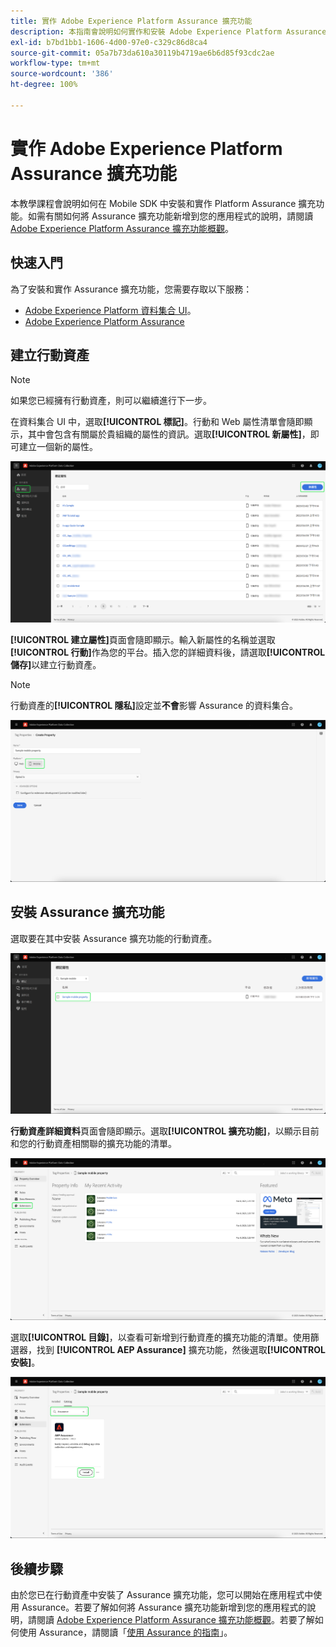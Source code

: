 ```yaml
---
title: 實作 Adobe Experience Platform Assurance 擴充功能
description: 本指南會說明如何實作和安裝 Adob​​e Experience Platform Assurance 擴充功能。
exl-id: b7bd1bb1-1606-4d00-97e0-c329c86d8ca4
source-git-commit: 05a7b73da610a30119b4719ae6b6d85f93cdc2ae
workflow-type: tm+mt
source-wordcount: '386'
ht-degree: 100%

---
```


# 實作 Adobe Experience Platform Assurance 擴充功能

本教學課程會說明如何在 Mobile SDK 中安裝和實作 Platform Assurance 擴充功能。如需有關如何將 Assurance 擴充功能新增到您的應用程式的說明，請閱讀 [Adobe Experience Platform Assurance 擴充功能概觀](https://developer.adobe.com/client-sdks/documentation/platform-assurance-sdk/#add-the-aep-assurance-extension-to-your-app)。

## 快速入門

為了安裝和實作 Assurance 擴充功能，您需要存取以下服務：

- [Adobe Experience Platform 資料集合 UI](https://experience.adobe.com/#/data-collection/)。
- [Adobe Experience Platform Assurance](https://experience.adobe.com/assurance)

## 建立行動資產

>[!NOTE]
>
>如果您已經擁有行動資產，則可以繼續進行下一步。

在資料集合 UI 中，選取&#x200B;**[!UICONTROL 標記]**。行動和 Web 屬性清單會隨即顯示，其中會包含有關屬於貴組織的屬性的資訊。選取&#x200B;**[!UICONTROL 新屬性]**，即可建立一個新的屬性。

![反白顯示「新增屬性」按鈕，以顯示您為了建立新屬性所選取的內容](./images/implement-assurance/create-new-property.png)

**[!UICONTROL 建立屬性]**&#x200B;頁面會隨即顯示。輸入新屬性的名稱並選取&#x200B;**[!UICONTROL 行動]**&#x200B;作為您的平台。插入您的詳細資料後，請選取&#x200B;**[!UICONTROL 儲存]**&#x200B;以建立行動資產。

>[!NOTE]
>
>行動資產的&#x200B;**[!UICONTROL 隱私]**&#x200B;設定並&#x200B;**不會**&#x200B;影響 Assurance 的資料集合。

![顯示「建立屬性」頁面。您可以在這裡插入有關您的行動資產的資訊。](./images/implement-assurance/create-property.png)

## 安裝 Assurance 擴充功能

選取要在其中安裝 Assurance 擴充功能的行動資產。

![顯示「標記屬性」頁面，其中會反白顯示選取的行動資產。](./images/implement-assurance/select-mobile-property.png)

**行動資產詳細資料**&#x200B;頁面會隨即顯示。選取&#x200B;**[!UICONTROL 擴充功能]**，以顯示目前和您的行動資產相關聯的擴充功能的清單。

![顯示「行動資產詳細資料」頁面。顯示&#x200B;最近活動的相關資訊。反白顯示擴充功能索引標籤。](./images/implement-assurance/tag-properties.png)

選取&#x200B;**[!UICONTROL 目錄]**，以查看可新增到行動資產的擴充功能的清單。使用篩選器，找到 **[!UICONTROL AEP Assurance]** 擴充功能，然後選取&#x200B;**[!UICONTROL 安裝]**。

![顯示擴充功能目錄。篩選並顯示 Assurance 擴充功能，並反白顯示「安裝」按鈕。](./images/implement-assurance/assurance-extension.png)

## 後續步驟

由於您已在行動資產中安裝了 Assurance 擴充功能，您可以開始在應用程式中使用 Assurance。若要了解如何將 Assurance 擴充功能新增到您的應用程式的說明，請閱讀 [Adobe Experience Platform Assurance 擴充功能概觀](https://developer.adobe.com/client-sdks/documentation/platform-assurance-sdk/#add-the-aep-assurance-extension-to-your-app)。若要了解如何使用 Assurance，請閱讀「[使用 Assurance 的指南](./using-assurance.md)」。
